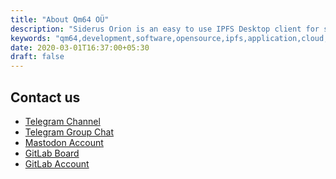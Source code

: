 ```yaml
---
title: "About Qm64 OÜ"
description: "Siderus Orion is an easy to use IPFS Desktop client for sharing files and data"
keywords: "qm64,development,software,opensource,ipfs,application,cloud,blockchain,go,swift"
date: 2020-03-01T16:37:00+05:30
draft: false
---
```


<div id="contact">
<section>
<div class="mui-container">
  <h1>Contact us</h1>
  <ul>
    <li><a href="https://t.me/qm64updates">Telegram Channel</a></li>
    <li><a href="https://t.me/Qm64chat">Telegram Group Chat</a></li>
    <li><a href="https://mastodon.social/qm64">Mastodon Account</a></li>
    <li><a href="https://gitlab.com/Qm64/landing-page/-/boards">GitLab Board</a></li>
    <li><a href="https://gitlab.com/Qm64">GitLab Account</a></li>
  </ul>
</div>
</section>
</div>

